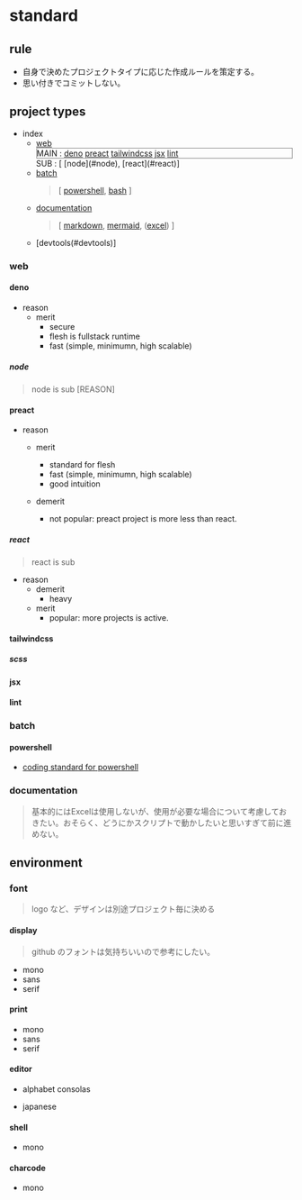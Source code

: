# standard

## rule
  - 自身で決めたプロジェクトタイプに応じた作成ルールを策定する。
  - 思い付きでコミットしない。

## project types
- index
  - [web](#web) 
    <div width="100%" style="border:1px solid gray;">
      <span>MAIN : </span>
      <span><a href="#deno"               >deno</a>
      <span><a href="#react"              >preact</a>
      <span><a href="#tailwindcss"        >tailwindcss</a>
      <span><a href="#jsx"                >jsx</a>
      <span><a href="#lint"               >lint</a>
    </div>
    <div style="border:1px solid gray; display:table-row;">SUB : [ [node](#node), [react](#react)]</div>
  - [batch](#batch) 
    > [ [powershell](#powershell), [bash](#bash) ]
  - [documentation](#documentation) 
    > [ [markdown](#markdown), [mermaid](#mermaid), ([excel](#excel)) ]
  - [devtools(#devtools)]
  
### web
#### deno
  * reason
    * merit
      - secure
      - flesh is fullstack runtime
      - fast (simple, minimumn, high scalable)

##### node
> node is sub
[REASON]

#### preact
  * reason
    * merit
      - standard for flesh
      - fast (simple, minimumn, high scalable)
      - good intuition

    * demerit
      - not popular: preact project is more less than react.

##### react
> react is sub
  * reason
    * demerit
      - heavy
    * merit
      - popular: more projects is active.

#### tailwindcss
##### scss
#### jsx
#### lint
### batch
#### powershell
  - [coding standard for powershell](pwsh/std)
### documentation
> 基本的にはExcelは使用しないが、使用が必要な場合について考慮しておきたい。おそらく、どうにかスクリプトで動かしたいと思いすぎて前に進めない。


## environment
### font
> logo など、デザインは別途プロジェクト毎に決める

#### display
> github のフォントは気持ちいいので参考にしたい。
  - mono
  - sans
  - serif  

#### print
  - mono
  - sans
  - serif  

#### editor
  - alphabet
    consolas
    
  - japanese
    

#### shell
  - mono
  
#### charcode
  - mono

